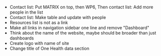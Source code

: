-	Contact list: Put MATRIX on top, then WP6, Then contact list: Add more people in the list
-	Contact list: Make table and update with people
-	Resources list is not as a link
-	Make all links in navigation sidebar one line and remove "Dashboard"
-	Think about the name of the website, maybe should be broader than just dashboards
-	Create logo with name of site
-	Change title of One Health data section
